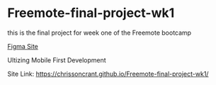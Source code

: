 # Freemote-final-project-wk1

this is the final project for week one of the Freemote bootcamp

[Figma Site](https://www.figma.com/file/Rc3vIuZcLbecnKqST5UZec/Week%2B1%2BFinal%2BProject%2BDesign?node-id=5%3A4)

Ultizing Mobile First Development

Site Link: https://chrissoncrant.github.io/Freemote-final-project-wk1/

